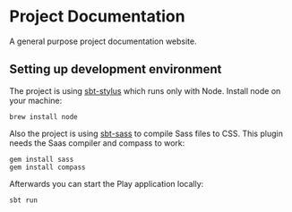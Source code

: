 # Project Documentation

A general purpose project documentation website.

## Setting up development environment
The project is using [sbt-stylus](https://github.com/huntc/sbt-stylus) which runs only with Node. Install node on your machine:
```
brew install node
```

Also the project is using [sbt-sass](https://github.com/ShaggyYeti/sbt-sass) to compile Sass files to CSS. This plugin needs the Saas compiler and compass to work:
```
gem install sass
gem install compass
```

Afterwards you can start the Play application locally:
```
sbt run
```
